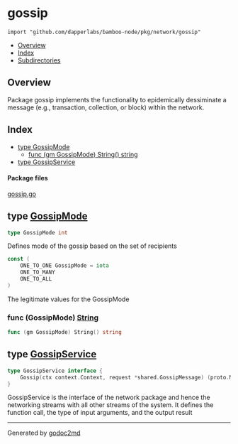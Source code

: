 

# gossip
`import "github.com/dapperlabs/bamboo-node/pkg/network/gossip"`

* [Overview](#pkg-overview)
* [Index](#pkg-index)
* [Subdirectories](#pkg-subdirectories)

## <a name="pkg-overview">Overview</a>
Package gossip implements the functionality to epidemically dessiminate a message (e.g., transaction, collection, or block) within the network.




## <a name="pkg-index">Index</a>
* [type GossipMode](#GossipMode)
  * [func (gm GossipMode) String() string](#GossipMode.String)
* [type GossipService](#GossipService)


#### <a name="pkg-files">Package files</a>
[gossip.go](https://github.com/dapperlabs/bamboo-node/tree/master/pkg/network/gossip/gossip.go)






## <a name="GossipMode">type</a> [GossipMode](https://github.com/dapperlabs/bamboo-node/tree/master/pkg/network/gossip/gossip.go?s=333:352#L12)
``` go
type GossipMode int
```
Defines mode of the gossip based on the set of recipients


``` go
const (
    ONE_TO_ONE GossipMode = iota
    ONE_TO_MANY
    ONE_TO_ALL
)
```
The legitimate values for the GossipMode










### <a name="GossipMode.String">func</a> (GossipMode) [String](https://github.com/dapperlabs/bamboo-node/tree/master/pkg/network/gossip/gossip.go?s=464:500#L21)
``` go
func (gm GossipMode) String() string
```



## <a name="GossipService">type</a> [GossipService](https://github.com/dapperlabs/bamboo-node/tree/master/pkg/network/gossip/gossip.go?s=785:900#L27)
``` go
type GossipService interface {
    Gossip(ctx context.Context, request *shared.GossipMessage) (proto.Message, error)
}
```
GossipService is the interface of the network package and hence the networking streams with all
other streams of the system. It defines the function call, the type of input arguments, and the output result














- - -
Generated by [godoc2md](http://godoc.org/github.com/lanre-ade/godoc2md)

